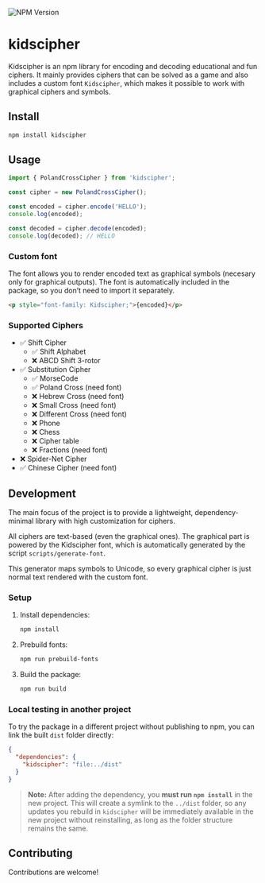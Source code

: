 ![NPM Version](https://img.shields.io/npm/v/kidscipher)

# kidscipher

Kidscipher is an npm library for encoding and decoding educational and fun ciphers. It mainly provides ciphers that can be solved as a game and also includes a custom font `Kidscipher`, which makes it possible to work with graphical ciphers and symbols.

## Install

```bash
npm install kidscipher
```

## Usage

```ts
import { PolandCrossCipher } from 'kidscipher';

const cipher = new PolandCrossCipher();

const encoded = cipher.encode('HELLO');
console.log(encoded);

const decoded = cipher.decode(encoded);
console.log(decoded); // HELLO
```

### Custom font

The font allows you to render encoded text as graphical symbols (necesary only for graphical outputs). The font is automatically included in the package, so you don’t need to import it separately.

```html
<p style="font-family: Kidscipher;">{encoded}</p>
```

### Supported Ciphers

- ✅ Shift Cipher
  - ✅ Shift Alphabet
  - ❌ ABCD Shift 3-rotor
- ✅ Substitution Cipher
  - ✅ MorseCode
  - ✅ Poland Cross (need font)
  - ❌ Hebrew Cross (need font)
  - ❌ Small Cross (need font)
  - ❌ Different Cross (need font)
  - ❌ Phone
  - ❌ Chess
  - ❌ Cipher table
  - ❌ Fractions (need font)
- ❌ Spider-Net Cipher
- ✅ Chinese Cipher (need font)

## Development

The main focus of the project is to provide a lightweight, dependency-minimal library with high customization for ciphers.

All ciphers are text-based (even the graphical ones).
The graphical part is powered by the Kidscipher font, which is automatically generated by the script `scripts/generate-font`.

This generator maps symbols to Unicode, so every graphical cipher is just normal text rendered with the custom font.

### Setup

1. Install dependencies:

   ```bash
   npm install
   ```

2. Prebuild fonts:

   ```bash
   npm run prebuild-fonts
   ```

3. Build the package:

   ```bash
   npm run build
   ```

### Local testing in another project

To try the package in a different project without publishing to npm, you can link the built `dist` folder directly:

```json
{
  "dependencies": {
    "kidscipher": "file:../dist"
  }
}
```

> **Note:** After adding the dependency, you **must run `npm install`** in the new project.
> This will create a symlink to the `../dist` folder, so any updates you rebuild in `kidscipher` will be immediately available in the new project without reinstalling, as long as the folder structure remains the same.

## Contributing

Contributions are welcome!
